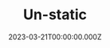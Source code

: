 ---
title: "Un-static"
website: "https://un-static.com/"
description: "Ideal for static sites where you would have to leave your e-mail address online to allow people to contact you."
date: 2023-03-21T00:00:00.000Z
draft: false
category: ["Form"]
---